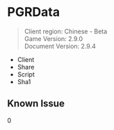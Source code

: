 # PGRData
> Client region: Chinese - Beta <br>
> Game Version: 2.9.0 <br/>
> Document Version: 2.9.4 <br/>

- Client
- Share
- Script
- Sha1

## Known Issue 
0
